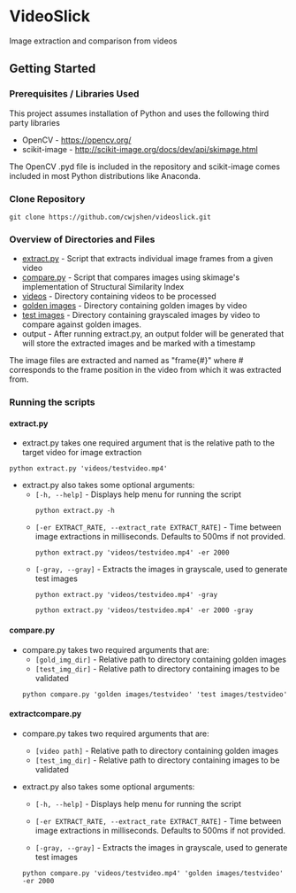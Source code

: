 # VideoSlick
Image extraction and comparison from videos

## Getting Started

### Prerequisites / Libraries Used

This project assumes installation of Python and uses the following third party libraries

* OpenCV - https://opencv.org/
* scikit-image - http://scikit-image.org/docs/dev/api/skimage.html

The OpenCV .pyd file is included in the repository and scikit-image comes included in most Python distributions like Anaconda.

### Clone Repository
```
git clone https://github.com/cwjshen/videoslick.git
```

### Overview of Directories and Files

* [extract.py](https://github.com/cwjshen/videoslick/blob/master/extract.py) - Script that extracts individual image frames from a given video
* [compare.py](https://github.com/cwjshen/videoslick/blob/master/compare.py) - Script that compares images using skimage's implementation of Structural Similarity Index
* [videos](https://github.com/cwjshen/videoslick/tree/master/videos) - Directory containing videos to be processed
* [golden images](https://github.com/cwjshen/videoslick/tree/master/golden%20images) - Directory containing golden images by video
* [test images](https://github.com/cwjshen/videoslick/tree/master/test%20images) - Directory containing grayscaled images by video to compare against golden images.
* output - After running extract.py, an output folder will be generated that will store the extracted images and be marked with a timestamp

The image files are extracted and named as "frame{#}" where # corresponds to the frame position in the video from which it was extracted from.

### Running the scripts

#### extract.py
* extract.py takes one required argument that is the relative path to the target video for image extraction
```
python extract.py 'videos/testvideo.mp4'
```
* extract.py also takes some optional arguments:
  * `[-h, --help]` - Displays help menu for running the script
     ```
     python extract.py -h
     ```
  * `[-er EXTRACT_RATE, --extract_rate EXTRACT_RATE]` - Time between image extractions in milliseconds. Defaults to 500ms if not provided.
     ``` 
     python extract.py 'videos/testvideo.mp4' -er 2000 
     ```
   * `[-gray, --gray]` -  Extracts the images in grayscale, used to generate test images
     ```
     python extract.py 'videos/testvideo.mp4' -gray
     ```
     ```
     python extract.py 'videos/testvideo.mp4' -er 2000 -gray
     ```
     
#### compare.py
* compare.py takes two required arguments that are:
  * `[gold_img_dir]` - Relative path to directory containing golden images
  * `[test_img_dir]` - Relative path to directory containing images to be validated
  ```
  python compare.py 'golden images/testvideo' 'test images/testvideo'
  ```
#### extractcompare.py
* compare.py takes two required arguments that are:
  * `[video path]` - Relative path to directory containing golden images
  * `[test_img_dir]` - Relative path to directory containing images to be validated
* extract.py also takes some optional arguments:
  * `[-h, --help]` - Displays help menu for running the script

  * `[-er EXTRACT_RATE, --extract_rate EXTRACT_RATE]` - Time between image extractions in milliseconds. Defaults to 500ms if not provided.
   * `[-gray, --gray]` -  Extracts the images in grayscale, used to generate test images

  ```
  python compare.py 'videos/testvideo.mp4' 'golden images/testvideo' -er 2000
  ```  
